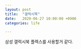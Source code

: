 ```yaml
---
layout: post
title:  "갤럭시북"
date:   2020-06-27 10:00:00 +0900
categories: life

---
```



삼성 갤럭시북 플렉스를 사용할거 같다.
